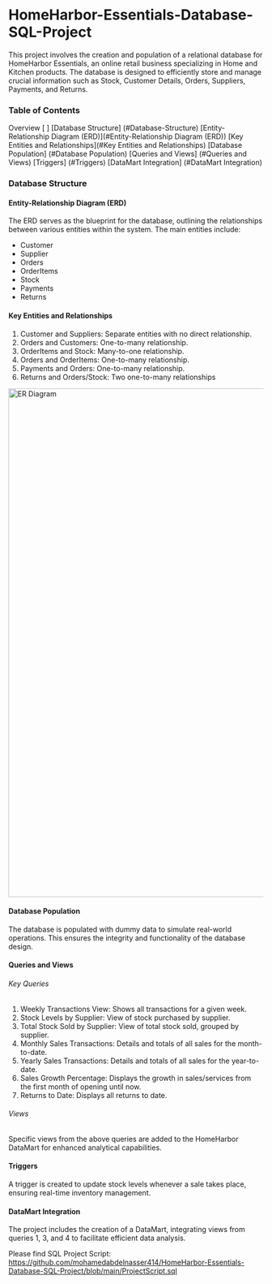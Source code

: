 # HomeHarbor-Essentials-Database-SQL-Project

This project involves the creation and population of a relational database for HomeHarbor Essentials, an online retail business specializing in Home and Kitchen products. The database is designed to efficiently store and manage crucial information such as Stock, Customer Details, Orders, Suppliers, Payments, and Returns.

### Table of Contents

Overview [ ]
[Database Structure] (#Database-Structure)
[Entity-Relationship Diagram (ERD)](#Entity-Relationship Diagram (ERD))
[Key Entities and Relationships](#Key Entities and Relationships)
[Database Population] (#Database Population)
[Queries and Views] (#Queries and Views)
[Triggers] (#Triggers)
[DataMart Integration] (#DataMart Integration)


### Database Structure

#### Entity-Relationship Diagram (ERD)

The ERD serves as the blueprint for the database, outlining the relationships between various entities within the system. The main entities include:

* Customer
* Supplier
* Orders
* OrderItems
* Stock
* Payments
* Returns

#### Key Entities and Relationships

1. Customer and Suppliers: Separate entities with no direct relationship.
2. Orders and Customers: One-to-many relationship.
3. OrderItems and Stock: Many-to-one relationship.
4. Orders and OrderItems: One-to-many relationship.
5. Payments and Orders: One-to-many relationship.
6. Returns and Orders/Stock: Two one-to-many relationships

<img width="1002" alt="ER Diagram" src="https://github.com/user-attachments/assets/16251d85-299e-43b3-8a8a-0d4530d74756">

#### Database Population

The database is populated with dummy data to simulate real-world operations. This ensures the integrity and functionality of the database design.

#### Queries and Views

###### Key Queries

1. Weekly Transactions View: Shows all transactions for a given week.
2. Stock Levels by Supplier: View of stock purchased by supplier.
3. Total Stock Sold by Supplier: View of total stock sold, grouped by supplier.
4. Monthly Sales Transactions: Details and totals of all sales for the month-to-date.
5. Yearly Sales Transactions: Details and totals of all sales for the year-to-date.
6. Sales Growth Percentage: Displays the growth in sales/services from the first month of opening until now.
7. Returns to Date: Displays all returns to date.

###### Views

Specific views from the above queries are added to the HomeHarbor DataMart for enhanced analytical capabilities.

#### Triggers

A trigger is created to update stock levels whenever a sale takes place, ensuring real-time inventory management.

#### DataMart Integration

The project includes the creation of a DataMart, integrating views from queries 1, 3, and 4 to facilitate efficient data analysis.

Please find SQL Project Script: https://github.com/mohamedabdelnasser414/HomeHarbor-Essentials-Database-SQL-Project/blob/main/ProjectScript.sql 
